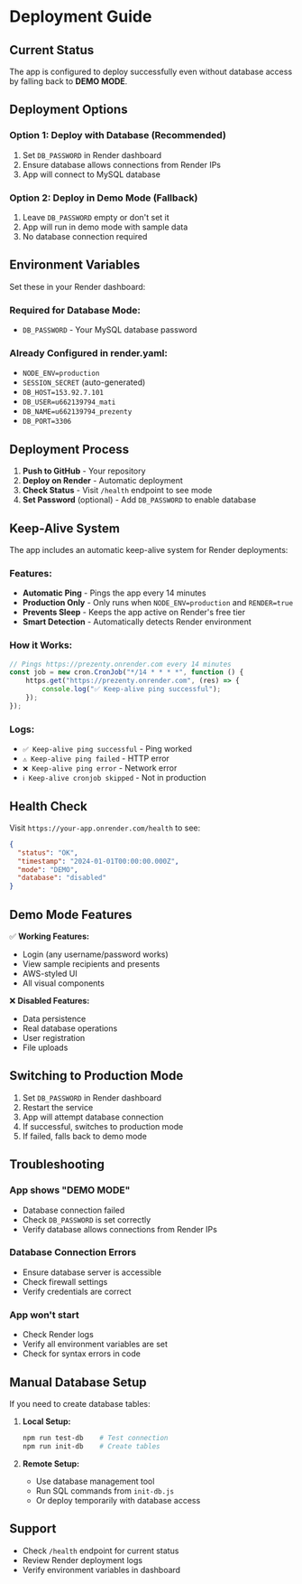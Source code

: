 # Deployment Guide

## Current Status

The app is configured to deploy successfully even without database access by falling back to **DEMO MODE**.

## Deployment Options

### Option 1: Deploy with Database (Recommended)
1. Set `DB_PASSWORD` in Render dashboard
2. Ensure database allows connections from Render IPs
3. App will connect to MySQL database

### Option 2: Deploy in Demo Mode (Fallback)
1. Leave `DB_PASSWORD` empty or don't set it
2. App will run in demo mode with sample data
3. No database connection required

## Environment Variables

Set these in your Render dashboard:

### Required for Database Mode:
- `DB_PASSWORD` - Your MySQL database password

### Already Configured in render.yaml:
- `NODE_ENV=production`
- `SESSION_SECRET` (auto-generated)
- `DB_HOST=153.92.7.101`
- `DB_USER=u662139794_mati`
- `DB_NAME=u662139794_prezenty`
- `DB_PORT=3306`

## Deployment Process

1. **Push to GitHub** - Your repository
2. **Deploy on Render** - Automatic deployment
3. **Check Status** - Visit `/health` endpoint to see mode
4. **Set Password** (optional) - Add `DB_PASSWORD` to enable database

## Keep-Alive System

The app includes an automatic keep-alive system for Render deployments:

### Features:
- **Automatic Ping** - Pings the app every 14 minutes
- **Production Only** - Only runs when `NODE_ENV=production` and `RENDER=true`
- **Prevents Sleep** - Keeps the app active on Render's free tier
- **Smart Detection** - Automatically detects Render environment

### How it Works:
```javascript
// Pings https://prezenty.onrender.com every 14 minutes
const job = new cron.CronJob("*/14 * * * *", function () {
    https.get("https://prezenty.onrender.com", (res) => {
        console.log("✅ Keep-alive ping successful");
    });
});
```

### Logs:
- `✅ Keep-alive ping successful` - Ping worked
- `⚠️ Keep-alive ping failed` - HTTP error
- `❌ Keep-alive ping error` - Network error
- `ℹ️ Keep-alive cronjob skipped` - Not in production

## Health Check

Visit `https://your-app.onrender.com/health` to see:
```json
{
  "status": "OK",
  "timestamp": "2024-01-01T00:00:00.000Z",
  "mode": "DEMO",
  "database": "disabled"
}
```

## Demo Mode Features

✅ **Working Features:**
- Login (any username/password works)
- View sample recipients and presents
- AWS-styled UI
- All visual components

❌ **Disabled Features:**
- Data persistence
- Real database operations
- User registration
- File uploads

## Switching to Production Mode

1. Set `DB_PASSWORD` in Render dashboard
2. Restart the service
3. App will attempt database connection
4. If successful, switches to production mode
5. If failed, falls back to demo mode

## Troubleshooting

### App shows "DEMO MODE"
- Database connection failed
- Check `DB_PASSWORD` is set correctly
- Verify database allows connections from Render IPs

### Database Connection Errors
- Ensure database server is accessible
- Check firewall settings
- Verify credentials are correct

### App won't start
- Check Render logs
- Verify all environment variables are set
- Check for syntax errors in code

## Manual Database Setup

If you need to create database tables:

1. **Local Setup:**
   ```bash
   npm run test-db    # Test connection
   npm run init-db    # Create tables
   ```

2. **Remote Setup:**
   - Use database management tool
   - Run SQL commands from `init-db.js`
   - Or deploy temporarily with database access

## Support

- Check `/health` endpoint for current status
- Review Render deployment logs
- Verify environment variables in dashboard